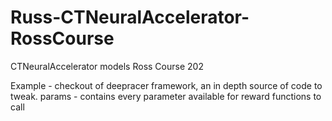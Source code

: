 # Russ-CTNeuralAccelerator-RossCourse
CTNeuralAccelerator models Ross Course 202

Example - checkout of deepracer framework, an in depth source of code to tweak. 
params - contains every parameter available for reward functions to call


